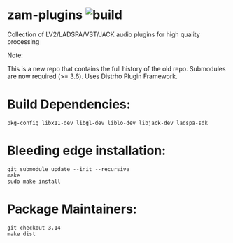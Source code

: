 zam-plugins ![build](https://github.com/zamaudio/zam-plugins/actions/workflows/build.yml/badge.svg)
===========

Collection of LV2/LADSPA/VST/JACK audio plugins for high quality processing

Note:

This is a new repo that contains the full history of the old repo.
Submodules are now required (>= 3.6).
Uses Distrho Plugin Framework.


Build Dependencies:
===================

	pkg-config libx11-dev libgl-dev liblo-dev libjack-dev ladspa-sdk


Bleeding edge installation:
===========================

	git submodule update --init --recursive
	make
	sudo make install


Package Maintainers:
====================

	git checkout 3.14
	make dist
